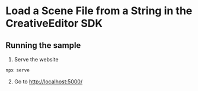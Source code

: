 # Load a Scene File from a String in the CreativeEditor SDK

## Running the sample

1. Serve the website

```bash
npx serve
```

2. Go to [http://localhost:5000/](http://localhost:5000/)
